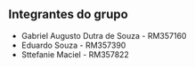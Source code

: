## Integrantes do grupo 
* Gabriel Augusto Dutra de Souza - RM357160
* Eduardo Souza - RM357390
* Sttefanie Maciel - RM357822
